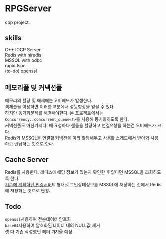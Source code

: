 # RPGServer
cpp project.

## skills
C++ IOCP Server <br/>
Redis with hiredis <br/>
MSSQL with odbc <br/>
rapidJson <br/>
(to-do) openssl <br/>

## 메모리풀 및 커넥션풀
메모리의 할당 및 해제에는 오버헤드가 발생한다. <br/>
객체풀을 이용하면 이러한 부분에서 성능향상을 얻을 수 있다. <br/>
하지만 동기화문제를 해결해야한다. 본 프로젝트에서는 ```Concurrency::concurrent_queue<T>```를 사용해 동기화하도록 한다.<br/>
커넥션풀도 마찬가지다. 매 요청마다 핸들을 할당하고 연결요청을 하는건 오버헤드가 크다. <br/>
Redis와 MSSQL을 연결할 커넥션을 미리 할당해두고 사용할 스레드에서 받아와 사용하고 반납하는 것으로 한다.

## Cache Server
Redis를 사용한다. 레디스에 해당 정보가 있는지 확인한 후 없다면 MSSQL을 조회하도록 한다. <br/>
[기존에 계획하던 인증서버](https://github.com/SuhYC/Authentication_Server)의 형태;로그인상태정보를 MSSQL에 저장하는 것에서 Redis에 저장하는 것으로 변경.<br/>

## Todo
```openssl```사용하여 전송데이터 암호화 <br/>
```base64```사용하여 암호화된 데이터 내의 NULL값 제거 <br/>
셋 다 기존 작성했던 헤더 가져올 예정.
